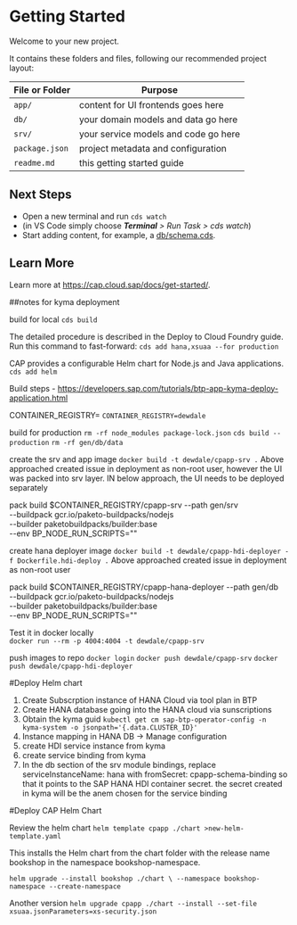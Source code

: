 # Getting Started

Welcome to your new project.

It contains these folders and files, following our recommended project layout:

File or Folder | Purpose
---------|----------
`app/` | content for UI frontends goes here
`db/` | your domain models and data go here
`srv/` | your service models and code go here
`package.json` | project metadata and configuration
`readme.md` | this getting started guide


## Next Steps

- Open a new terminal and run `cds watch` 
- (in VS Code simply choose _**Terminal** > Run Task > cds watch_)
- Start adding content, for example, a [db/schema.cds](db/schema.cds).


## Learn More

Learn more at https://cap.cloud.sap/docs/get-started/.

##notes for kyma deployment

build for local
`cds build`

The detailed procedure is described in the Deploy to Cloud Foundry guide. Run this command to fast-forward:
`cds add hana,xsuaa --for production`

CAP provides a configurable Helm chart for Node.js and Java applications.
`cds add helm`


Build steps - https://developers.sap.com/tutorials/btp-app-kyma-deploy-application.html

CONTAINER_REGISTRY=<your-container-registry>
`CONTAINER_REGISTRY=dewdale`

build for production
`rm -rf node_modules package-lock.json`
`cds build --production`
`rm -rf gen/db/data`

create the srv and app image
`docker build -t dewdale/cpapp-srv .`
Above approached created issue in deployment as non-root user, however the UI was packed into srv layer. IN below approach, the UI needs to be deployed separately

pack build $CONTAINER_REGISTRY/cpapp-srv --path gen/srv \
--buildpack gcr.io/paketo-buildpacks/nodejs \
--builder paketobuildpacks/builder:base \
--env BP_NODE_RUN_SCRIPTS=""

create hana deployer image
`docker build -t dewdale/cpapp-hdi-deployer -f Dockerfile.hdi-deploy .`
Above approached created issue in deployment as non-root user

pack build $CONTAINER_REGISTRY/cpapp-hana-deployer --path gen/db \
    --buildpack gcr.io/paketo-buildpacks/nodejs \
    --builder paketobuildpacks/builder:base \
    --env BP_NODE_RUN_SCRIPTS=""


Test it in docker locally  
`docker run --rm -p 4004:4004 -t dewdale/cpapp-srv`

push images to repo
`docker login`
`docker push dewdale/cpapp-srv`
`docker push dewdale/cpapp-hdi-deployer`

#Deploy Helm chart

1. Create Subscrption instance of HANA Cloud via tool plan in BTP
2. Create HANA database going into the HANA cloud via sunscriptions
3. Obtain the kyma guid
`kubectl get cm sap-btp-operator-config -n kyma-system -o jsonpath='{.data.CLUSTER_ID}'`
4. Instance mapping in HANA DB -> Manage configuration
5. create HDI service instance from kyma
6. create service binding from kyma
7. In the db section of the srv module bindings, replace serviceInstanceName: hana with fromSecret: cpapp-schema-binding so that it points to the SAP HANA HDI container secret. the secret created in kyma will be the anem chosen for the service binding
 

#Deploy CAP Helm Chart

Review the helm chart
`helm template cpapp ./chart >new-helm-template.yaml`


This installs the Helm chart from the chart folder with the release name bookshop in the namespace bookshop-namespace.

`helm upgrade --install bookshop ./chart \
      --namespace bookshop-namespace
      --create-namespace`


Another version
`helm upgrade cpapp ./chart --install --set-file xsuaa.jsonParameters=xs-security.json`